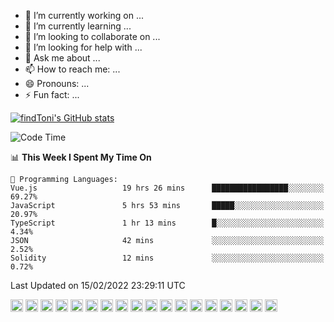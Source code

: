 - 🔭 I’m currently working on ...
- 🌱 I’m currently learning ...
- 👯 I’m looking to collaborate on ...
- 🤔 I’m looking for help with ...
- 💬 Ask me about ...
- 📫 How to reach me: ...
- 😄 Pronouns: ...
- ⚡ Fun fact: ...

[![findToni's GitHub stats](https://github-readme-stats.vercel.app/api?username=findtoni&show_icons=true&theme=radical&count_private=true)](#)
<!--START_SECTION:waka-->
![Code Time](http://img.shields.io/badge/Code%20Time-1%2C610%20hrs%2055%20mins-blue)

📊 **This Week I Spent My Time On** 

```text
💬 Programming Languages: 
Vue.js                   19 hrs 26 mins      █████████████████░░░░░░░░   69.27% 
JavaScript               5 hrs 53 mins       █████░░░░░░░░░░░░░░░░░░░░   20.97% 
TypeScript               1 hr 13 mins        █░░░░░░░░░░░░░░░░░░░░░░░░   4.34% 
JSON                     42 mins             ░░░░░░░░░░░░░░░░░░░░░░░░░   2.52% 
Solidity                 12 mins             ░░░░░░░░░░░░░░░░░░░░░░░░░   0.72%

```


 Last Updated on 15/02/2022 23:29:11 UTC
<!--END_SECTION:waka-->


<img height="20" src="https://cdn.jsdelivr.net/gh/devicons/devicon/icons/vuejs/vuejs-original.svg">
<img height="20" src="https://cdn.jsdelivr.net/gh/devicons/devicon/icons/nuxtjs/nuxtjs-original.svg" />
<img height="20" src="https://cdn.jsdelivr.net/gh/devicons/devicon/icons/javascript/javascript-original.svg" />
<img height="20" src="https://cdn.jsdelivr.net/gh/devicons/devicon/icons/typescript/typescript-original.svg" />
<img height="20" src="https://cdn.jsdelivr.net/gh/devicons/devicon/icons/graphql/graphql-plain.svg" />
<img height="20" src="https://cdn.jsdelivr.net/gh/devicons/devicon/icons/jamstack/jamstack-original.svg" />
<img height="20" src="https://cdn.jsdelivr.net/gh/devicons/devicon/icons/nodejs/nodejs-original.svg" />
<img height="20" src="https://cdn.jsdelivr.net/gh/devicons/devicon/icons/rust/rust-plain.svg" />
<img height="20" src="https://cdn.jsdelivr.net/gh/devicons/devicon/icons/laravel/laravel-plain.svg" />
<img height="20" src="https://cdn.jsdelivr.net/gh/devicons/devicon/icons/threejs/threejs-original-wordmark.svg" />
<img height="20" src="https://cdn.jsdelivr.net/gh/devicons/devicon/icons/jest/jest-plain.svg" />
<img height="20" src="https://cdn.jsdelivr.net/gh/devicons/devicon/icons/figma/figma-original.svg" />
<img height="20" src="https://cdn.jsdelivr.net/gh/devicons/devicon/icons/sass/sass-original.svg" />
<img height="20" src="https://cdn.jsdelivr.net/gh/devicons/devicon/icons/css3/css3-original.svg" />
<img height="20" src="https://cdn.jsdelivr.net/gh/devicons/devicon/icons/html5/html5-original.svg" />
<img height="20" src="https://cdn.jsdelivr.net/gh/devicons/devicon/icons/docker/docker-original.svg" />
<img height="20" src="https://cdn.jsdelivr.net/gh/devicons/devicon/icons/jira/jira-original.svg" />
<img height="20" src="https://cdn.jsdelivr.net/gh/devicons/devicon/icons/tailwindcss/tailwindcss-original-wordmark.svg" />
